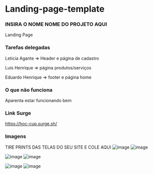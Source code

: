 # Landing-page-template
### INSIRA O NOME NOME DO PROJETO AQUI
Landing Page
### Tarefas delegadas
Leticia Agante => Header e página de cadastro

Luis Henrique => página produtos/serviços

Eduardo Henrique => footer e página home
### O que não funciona
Aparenta estar funcionando bem
### Link Surge 
https://hoc-cup.surge.sh/
### Imagens
TIRE PRINTS DAS TELAS DO SEU SITE E COLE AQUI
![image](https://user-images.githubusercontent.com/85453161/132057209-22c97d79-de87-4f17-8d69-df8cafb029c4.png)
![image](https://user-images.githubusercontent.com/85453161/132057253-25a07491-3830-4520-a415-663650bb960b.png)

![image](https://user-images.githubusercontent.com/85453161/132057332-f03a069c-f7f2-4e2d-8bd9-7c0140fe65a5.png)
![image](https://user-images.githubusercontent.com/85453161/132057366-83ee49f7-93b6-4c93-b151-1e154c33eb66.png)

![image](https://user-images.githubusercontent.com/85453161/132057412-cc85bdfc-3bc9-4d95-9c77-d91bfca2c261.png)
![image](https://user-images.githubusercontent.com/85453161/132057426-16bfa986-e4e7-494d-bd76-f05c3bb22511.png)

